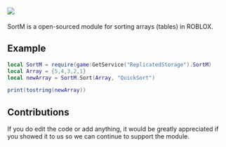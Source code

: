 # <img src="https://media.discordapp.net/attachments/1070174123159998495/1173832609986519121/SortM.png?ex=656563ce&is=6552eece&hm=414787518312d8e6d3440111be8954447fb7f17b16d7f50cbd0a71868183c78a&=&width=810&height=193">
SortM is a open-sourced module for sorting arrays (tables) in ROBLOX.

## Example

```lua
local SortM = require(game:GetService("ReplicatedStorage").SortM)
local Array = {5,4,3,2,1}
local newArray = SortM.Sort(Array, "QuickSort")

print(tostring(newArray))
```

## Contributions
If you do edit the code or add anything, it would be greatly appreciated if you showed it to us so we can continue to support the module.
